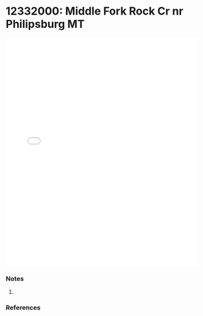 # 12332000: Middle Fork Rock Cr nr Philipsburg MT

<iframe src="/distribution_estimation/_static/stations/12332000_fdc.html" width="100%" height="600" frameborder="0"></iframe>

### Notes
1. 

### References

